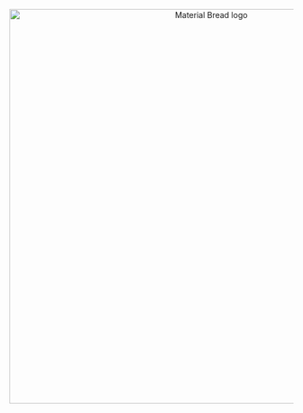 
<p align="center">
    <img width="700" src="https://user-images.githubusercontent.com/91897674/198362642-3695b2e9-6a31-43ec-93a6-c9ea08d527f3.png" alt="Material Bread logo">
</p>

